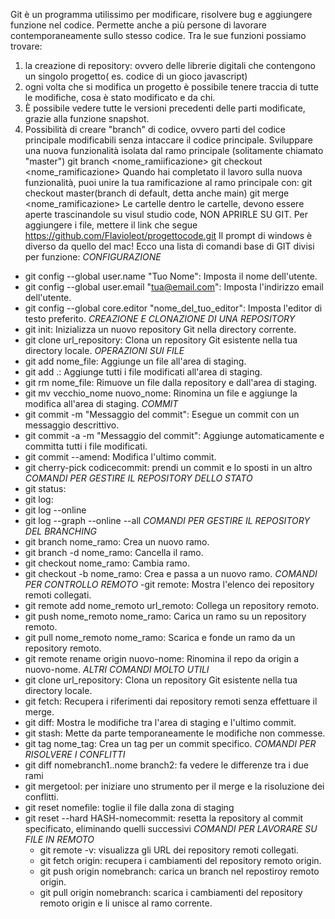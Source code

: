 

Git è un programma utilissimo per modificare, risolvere bug e aggiungere funzione nel codice.
Permette anche a più persone di lavorare contemporaneamente sullo stesso codice.
Tra le sue funzioni possiamo trovare:
1) la creazione di repository: ovvero delle librerie digitali che contengono un singolo progetto( es. codice di un gioco javascript)
1) ogni volta che si modifica un progetto è possibile tenere traccia di tutte le modifiche, cosa è stato modificato e  da chi.
2) È possibile vedere tutte le versioni precedenti delle parti modificate, grazie alla funzione snapshot.
3) Possibilità di creare "branch" di codice, ovvero parti del codice principale modificabili senza intaccare il codice principale. Sviluppare una nuova funzionalità isolata dal ramo principale (solitamente chiamato "master")
git branch <nome_ramiificazione>
git checkout <nome_ramificazione>
Quando hai completato il lavoro sulla nuova funzionalità, puoi unire la tua ramificazione al ramo principale con:
git checkout master(branch di default, detta anche main)
git merge <nome_ramificazione>
Le cartelle dentro le cartelle, devono essere aperte trascinandole su visul studio code, NON APRIRLE SU GIT.
Per aggiungere i file, mettere il link che segue https://github.com/Flavioleot/progettocode.git
 Il prompt di windows è diverso da quello del mac!
Ecco una lista di comandi base di GIT divisi per funzione:
*CONFIGURAZIONE*
- git config --global user.name "Tuo Nome": Imposta il nome dell'utente.
- git config --global user.email "tua@email.com": Imposta l'indirizzo email dell'utente.
- git config --global core.editor "nome_del_tuo_editor": Imposta l'editor di testo preferito.
*CREAZIONE E CLONAZIONE DI UNA REPOSITORY*
- git init: Inizializza un nuovo repository Git nella directory corrente.
- git clone url_repository: Clona un repository Git esistente nella tua directory locale.
*OPERAZIONI SUI FILE*
- git add nome_file: Aggiunge un file all'area di staging.
- git add .: Aggiunge tutti i file modificati all'area di staging.
- git rm nome_file: Rimuove un file dalla repository e dall'area di staging.
- git mv vecchio_nome nuovo_nome: Rinomina un file e aggiunge la modifica all'area di staging.
*COMMIT*
- git commit -m "Messaggio del commit": Esegue un commit con un messaggio descrittivo.
- git commit -a -m "Messaggio del commit": Aggiunge automaticamente e committa tutti i file modificati.
- git commit --amend: Modifica l'ultimo commit.
- git cherry-pick codicecommit: prendi un commit e lo sposti in un altro
 *COMANDI PER GESTIRE IL REPOSITORY DELLO STATO*
- git status:
- git log:
- git log --online
- git log --graph --online --all
 *COMANDI PER GESTIRE IL REPOSITORY DEL BRANCHING* 
- git branch nome_ramo: Crea un nuovo ramo.
- git branch -d nome_ramo: Cancella il ramo.
- git checkout nome_ramo: Cambia ramo.
- git checkout -b nome_ramo: Crea e passa a un nuovo ramo.
*COMANDI PER CONTROLLO REMOTO*
-git remote: Mostra l'elenco dei repository remoti collegati.
- git remote add nome_remoto url_remoto: Collega un repository remoto.
- git push nome_remoto nome_ramo: Carica un ramo su un repository remoto.
- git pull nome_remoto nome_ramo: Scarica e fonde un ramo da un repository remoto.
- git remote rename origin nuovo-nome: Rinomina il repo da origin a nuovo-nome. *ALTRI COMANDI MOLTO UTILI*
- git clone url_repository: Clona un repository Git esistente nella tua directory locale.
- git fetch: Recupera i riferimenti dai repository remoti senza effettuare il merge.
- git diff: Mostra le modifiche tra l'area di staging e l'ultimo commit.
- git stash: Mette da parte temporaneamente le modifiche non commesse.
- git tag nome_tag: Crea un tag per un commit specifico.
*COMANDI PER RISOLVERE I CONFLITTI*
- git diff nomebranch1..nome branch2: fa vedere le differenze tra i due rami
- git mergetool: per iniziare uno strumento per il merge e la risoluzione dei conflitti.
- git reset nomefile: toglie il file dalla zona di staging
- git reset --hard HASH-nomecommit: resetta la repository al commit specificato, eliminando quelli successivi 
  *COMANDI PER LAVORARE SU FILE IN REMOTO*
  - git remote -v: visualizza gli URL dei repository remoti collegati.
  - git fetch origin: recupera i cambiamenti del repository remoto origin.
  - git push origin nomebranch: carica un branch nel repostiroy remoto origin.
  - git pull origin nomebranch: scarica i cambiamenti del repository remoto origin e li unisce al ramo corrente.